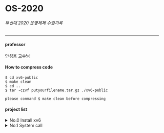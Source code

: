 # OS-2020
###### 부산대 2020 운영체제 수업기록
----
#### professor
안성용 교수님

#### How to compress code
    
    $ cd xv6-public
    $ make clean
    $ cd ..
    $ tar -czvf putyourfilename.tar.gz ./xv6-public
    
    please command $ make clean before compressing



#### project list   
<details>
    <summary>No.0 Install xv6</summary>  
 : print student ID and name in the xv6 boot message
</details>
<details>
    <summary>No.1 System call</summary>  
 : make system call that returns the value of a counter which is incremented every time any process calls the read() system       call. also make user program for testing.
   
</details>
